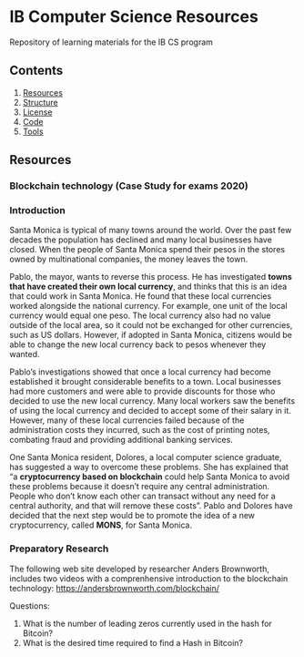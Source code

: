 IB Computer Science Resources
====================================

Repository of learning materials for the IB CS program 

Contents
------------------------------------
  1. [Resources](#resources)
  1. [Structure](#structure)
  1. [License](#license)
  1. [Code](#code)
  1. [Tools](#tools)
  
Resources
------------------------------------

### Blockchain technology (Case Study for exams 2020)

### Introduction

Santa Monica is typical of many towns around the world. Over the past few decades the population has declined and many local businesses have closed. When the people of Santa Monica spend their pesos in the stores owned by multinational companies, the money leaves the town.

Pablo, the mayor, wants to reverse this process. He has investigated **towns that have created their own local currency**, and thinks that this is an idea that could work in Santa Monica. He found that these local currencies worked alongside the national currency. For example, one unit of the local currency would equal one peso. The local currency also had no value outside of the local area, so it could not be exchanged for other currencies, such as US dollars. However, if adopted in Santa Monica, citizens would be able to change the new local currency back to pesos whenever they wanted.

Pablo’s investigations showed that once a local currency had become established it brought considerable benefits to a town. Local businesses had more customers and were able to provide discounts for those who decided to use the new local currency. Many local workers saw the benefits of using the local currency and decided to accept some of their salary in it. However, many of these local currencies failed because of the administration costs they incurred, such as the cost of printing notes, combating fraud and providing additional banking services.

One Santa Monica resident, Dolores, a local computer science graduate, has suggested a way to overcome these problems. She has explained that “a **cryptocurrency based on blockchain** could help Santa Monica to avoid these problems because it doesn’t require any central administration. People who don’t know each other can transact without any need for a central authority, and that will remove these costs”. Pablo and Dolores have decided that the next step would be to promote the idea of a new cryptocurrency, called **MONS**, for Santa Monica.

### Preparatory Research
The following web site developed by researcher Anders Brownworth, includes two videos with a comprenhensive introduction to the blockchain technology: https://andersbrownworth.com/blockchain/

Questions:
1. What is the number of leading zeros currently used in the hash for Bitcoin?
1. What is the desired time required to find a Hash in Bitcoin?

